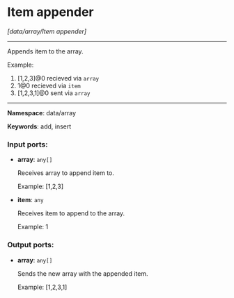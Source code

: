 # Item appender

_[data/array/Item appender]_

---

Appends item to the array.

Example: 
1. [1,2,3]@0 recieved via `array` 
2. 1@0 recieved via `item` 
3. [1,2,3,1]@0 sent via `array`

---

__Namespace__: data/array

__Keywords__: add, insert

### Input ports:

* __array__: ` any[] `

    Receives array to append item to.
    
    Example:
    [1,2,3]


* __item__: ` any `

    Receives item to append to the array.
    
    Example:
    1

### Output ports:

* __array__: ` any[] `

    Sends the new array with the appended item.
    
    Example:
    [1,2,3,1]

